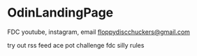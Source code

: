 # OdinLandingPage

FDC youtube, instagram, email
floppydiscchuckers@gmail.com

try out rss feed
ace pot challenge
fdc silly rules
